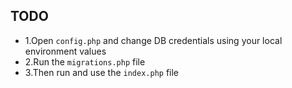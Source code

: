 ## TODO
* 1.Open `config.php` and change DB credentials using your local environment values
* 2.Run the `migrations.php` file
* 3.Then run and use the `index.php` file